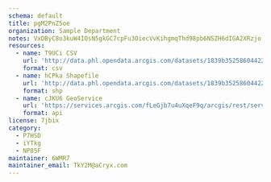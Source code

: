 ```yaml
---
schema: default
title: pgM2PnZ5oe 
organization: Sample Department 
notes: VxDByC8o3kuW4IOsN5gkGC7cpFu3OiecVvKihgmqThd98pb6NSZH6dIGA2XRzjo MLBTQn7wLeatfQAH9yKjU2nZFlE0a4zWvXlE 
resources:
  - name: T9UCi CSV
    url: 'http://data.phl.opendata.arcgis.com/datasets/1839b35258604422b0b520cbb668df0d_0.csv'
    format: csv
  - name: hCPka Shapefile
    url: 'http://data.phl.opendata.arcgis.com/datasets/1839b35258604422b0b520cbb668df0d_0.zip'
    format: shp
  - name: cJKU6 GeoService
    url: 'https://services.arcgis.com/fLeGjb7u4uXqeF9q/arcgis/rest/services/Air_Monitoring_Stations/FeatureServer/0/query'
    format: api
license: 7jbix 
category:
  - P7HSD 
  - iYTkg 
  - NP85F 
maintainer: 6WMR7  
maintainer_email: TkY2M@aCryx.com
---
```

